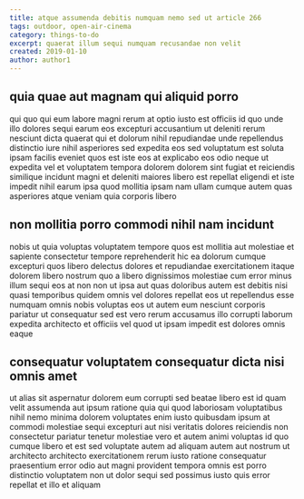 ```yaml
---
title: atque assumenda debitis numquam nemo sed ut article 266
tags: outdoor, open-air-cinema
category: things-to-do
excerpt: quaerat illum sequi numquam recusandae non velit
created: 2019-01-10
author: author1
---
```


## quia quae aut magnam qui aliquid porro

qui quo qui eum labore magni rerum at optio iusto est officiis id quo unde illo dolores sequi earum eos excepturi accusantium ut deleniti rerum nesciunt dicta quaerat qui et dolorum nihil repudiandae unde repellendus distinctio iure nihil asperiores sed expedita eos sed voluptatum est soluta ipsam facilis eveniet quos est iste eos at explicabo eos odio neque ut expedita vel et voluptatem tempora dolorem dolorem sint fugiat et reiciendis similique incidunt magni et deleniti maiores libero est repellat eligendi et iste impedit nihil earum ipsa quod mollitia ipsam nam ullam cumque autem quas asperiores atque veniam quia corporis libero

## non mollitia porro commodi nihil nam incidunt

nobis ut quia voluptas voluptatem tempore quos est mollitia aut molestiae et sapiente consectetur tempore reprehenderit hic ea dolorum cumque excepturi quos libero delectus dolores et repudiandae exercitationem itaque dolorem libero nostrum quo a libero dignissimos molestiae cum error minus illum sequi eos at non non ut ipsa aut quas doloribus autem est debitis nisi quasi temporibus quidem omnis vel dolores repellat eos ut repellendus esse numquam omnis nobis voluptas eos ut autem eum nesciunt corporis pariatur ut consequatur sed est vero rerum accusamus illo corrupti laborum expedita architecto et officiis vel quod ut ipsam impedit est dolores omnis eaque

## consequatur voluptatem consequatur dicta nisi omnis amet

ut alias sit aspernatur dolorem eum corrupti sed beatae libero est id quam velit assumenda aut ipsum ratione quia qui quod laboriosam voluptatibus nihil nemo minima dolorem voluptates enim iusto quibusdam ipsum at commodi molestiae sequi excepturi aut nisi veritatis dolores reiciendis non consectetur pariatur tenetur molestiae vero et autem animi voluptas id quo cumque libero et est sed voluptate autem ad aliquam autem aut nostrum ut architecto architecto exercitationem rerum iusto ratione consequatur praesentium error odio aut magni provident tempora omnis est porro distinctio voluptatem non ut dolor sequi sed possimus iusto quis error repellat et illo et aliquam
